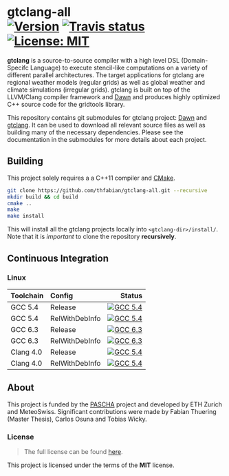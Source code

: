 gtclang-all <br/> <a target="_blank" href="http://semver.org">![Version][Version.Badge]</a> <a target="_blank" href="https://travis-ci.org/thfabian/dawn">![Travis status][TravisCI.Badge]</a> <a target="_blank" href="https://opensource.org/licenses/MIT">![License: MIT][MIT.License]</a>
===========

**gtclang** is a source-to-source compiler with a high level DSL (Domain-Specifc Language) to execute stencil-like computations on a variety of different parallel architectures. The target applications for gtclang are regional weather models (regular grids) as well as global weather and climate simulations (irregular grids). gtclang is built on top of the LLVM/Clang compiler framework and [Dawn](https://github.com/MeteoSwiss-APN/dawn) and produces highly optimized C++ source code for the gridtools library.

This repository contains git submodules for gtclang project: [Dawn](https://github.com/MeteoSwiss-APN/dawn) and [gtclang](https://github.com/MeteoSwiss-APN/gtclang). It can be used to download all relevant source files as well as building many of the necessary dependencies. Please see the documentation in the submodules for more details about each project.

## Building

This project solely requires a a C++11 compiler and [CMake](https://cmake.org/).

```bash
git clone https://github.com/thfabian/gtclang-all.git --recursive
mkdir build && cd build
cmake ..
make
make install
```

This will install all the gtclang projects locally into `<gtclang-dir>/install/`. Note that it is *important* to clone the repository **recursively**.

## Continuous Integration

### Linux

|  Toolchain   | Config         |                                                     Status                                                          |
|:-------------|:---------------|--------------------------------------------------------------------------------------------------------------------:|
| GCC 5.4      | Release        |  <a target="_blank" href="https://travis-ci.org/thfabian/gtclang-all">![GCC 5.4][GCC_54_Release.Badge]</a>          |
| GCC 5.4      | RelWithDebInfo |  <a target="_blank" href="https://travis-ci.org/thfabian/gtclang-all">![GCC 5.4][GCC_54_RelWithDebInfo.Badge]</a>   |
| GCC 6.3      | Release        |  <a target="_blank" href="https://travis-ci.org/thfabian/gtclang-all">![GCC 6.3][GCC_63_Release.Badge]</a>          |
| GCC 6.3      | RelWithDebInfo |  <a target="_blank" href="https://travis-ci.org/thfabian/gtclang-all">![GCC 6.3][GCC_63_RelWithDebInfo.Badge]</a>   |
| Clang 4.0    | Release        |  <a target="_blank" href="https://travis-ci.org/thfabian/gtclang-all">![GCC 5.4][Clang_40_Release.Badge]</a>        |
| Clang 4.0    | RelWithDebInfo |  <a target="_blank" href="https://travis-ci.org/thfabian/gtclang-all">![GCC 5.4][Clang_40_RelWithDebInfo.Badge]</a> |

## About

This project is funded by the [PASCHA](http://www.pasc-ch.org/projects/2017-2020/pascha) project and developed by ETH Zurich and MeteoSwiss.
Significant contributions were made by Fabian Thuering (Master Thesis), Carlos Osuna and Tobias Wicky. 

### License

> The full license can be found [here](https://opensource.org/licenses/MIT).

This project is licensed under the terms of the **MIT** license.

<!-- Links -->
[TravisCI]: https://travis-ci.org/thfabian/gtclang-all
[TravisCI.Badge]: https://travis-ci.org/thfabian/gtclang-all.svg?branch=master
[Documentation.Badge]: https://img.shields.io/badge/documentation-link-blue.svg
[MIT.License]: https://img.shields.io/badge/License-MIT-blue.svg
[Version.Badge]: https://badge.fury.io/gh/thfabian%2Fgtclang-all.svg
[GCC_54_Release.Badge]: https://travis-matrix-badges.herokuapp.com/repos/thfabian/gtclang-all/branches/master/3
[GCC_54_RelWithDebInfo.Badge]: https://travis-matrix-badges.herokuapp.com/repos/thfabian/gtclang-all/branches/master/4
[GCC_63_Release.Badge]: https://travis-matrix-badges.herokuapp.com/repos/thfabian/gtclang-all/branches/master/5
[GCC_63_RelWithDebInfo.Badge]: https://travis-matrix-badges.herokuapp.com/repos/thfabian/gtclang-all/branches/master/6
[Clang_40_Release.Badge]: https://travis-matrix-badges.herokuapp.com/repos/thfabian/gtclang-all/branches/master/7
[Clang_40_RelWithDebInfo.Badge]: https://travis-matrix-badges.herokuapp.com/repos/thfabian/gtclang-all/branches/master/8